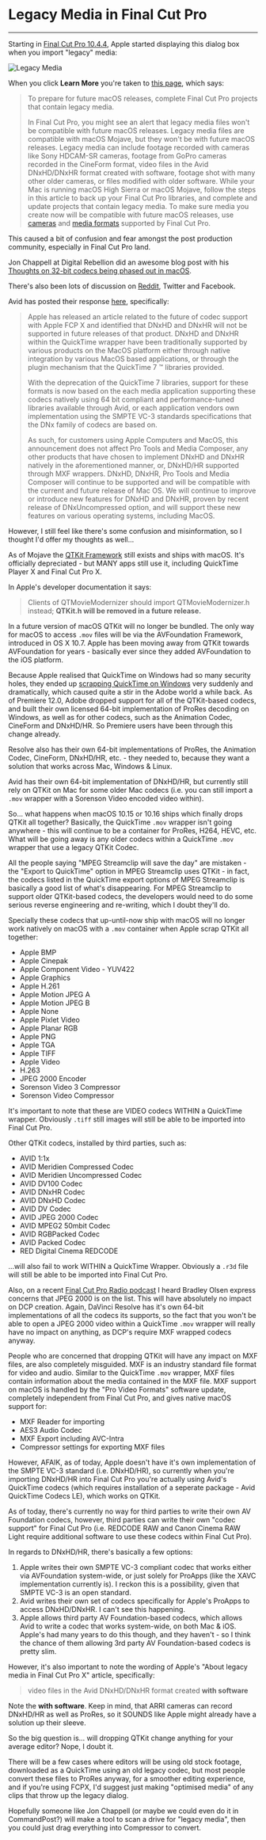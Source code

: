 # Legacy Media in Final Cut Pro
---

Starting in [Final Cut Pro 10.4.4](https://support.apple.com/en-au/HT201237), Apple started displaying this dialog box when you import "legacy" media:

![Legacy Media](../../images/legacy.png)

When you click **Learn More** you're taken to [this page](https://support.apple.com/en-au/HT209000), which says:

> To prepare for future macOS releases, complete Final Cut Pro projects that contain legacy media.
>
> In Final Cut Pro, you might see an alert that legacy media files won't be compatible with future macOS releases.
> Legacy media files are compatible with macOS Mojave, but they won't be with future macOS releases. Legacy media can include footage recorded with cameras like Sony HDCAM-SR cameras, footage from GoPro cameras recorded in the CineForm format, video files in the Avid DNxHD/DNxHR format created with software, footage shot with many other older cameras, or files modified with older software.
> While your Mac is running macOS High Sierra or macOS Mojave, follow the steps in this article to back up your Final Cut Pro libraries, and complete and update projects that contain legacy media.
> To make sure media you create now will be compatible with future macOS releases, use [cameras](https://support.apple.com/kb/HT204203) and [media formats](https://support.apple.com/kb/PH12754) supported by Final Cut Pro.

This caused a bit of confusion and fear amongst the post production community, especially in Final Cut Pro land.

Jon Chappell at Digital Rebellion did an awesome blog post with his [Thoughts on 32-bit codecs being phased out in macOS](https://www.digitalrebellion.com/blog/posts/thoughts_on_32_bit_codecs_being_phased_out_in_macos).

There's also been lots of discussion on [Reddit](https://old.reddit.com/r/editors/comments/9yl2p7/civil_discussion_ramifications_of_legacy_codecs/), Twitter and Facebook.

Avid has posted their response [here](http://avid.force.com/pkb/articles/en_US/Compatibility/The-future-of-Avid-DNx-on-the-Apple-platform?fbclid=IwAR2AKHZW7kXDrRwQiJiO-pESeRjAY7EA78JG1EeE-CaY8nm3j7jo75JsbHE), specifically:

> Apple has released an article related to the future of codec support with Apple FCP X and identified that DNxHD and DNxHR will not be supported in future releases of that product. DNxHD and DNxHR within the QuickTime wrapper have been traditionally supported by various products on the MacOS platform  either through native integration by various MacOS based applications, or through the plugin mechanism that the QuickTime 7 ™ libraries provided.
>
> With the deprecation of the QuickTime 7 libraries, support for these formats is now based on the each media application supporting these codecs natively using 64 bit compliant and performance-tuned libraries available through Avid, or each application vendors own implementation using the SMPTE VC-3  standards specifications that the DNx family of codecs are based on.
>
> As such, for customers using Apple Computers and MacOS, this announcement does not affect Pro Tools and Media Composer, any other products that have chosen to implement DNxHD and DNxHR natively in the aforementioned manner, or, DNxHD/HR supported through MXF wrappers.  DNxHD, DNxHR, Pro Tools and Media Composer will continue to be supported and will be compatible with the current and future release of Mac OS. We will continue to improve or introduce new features for DNxHD and DNxHR, proven by recent release of DNxUncompressed option, and will support these new features on various operating systems, including MacOS.

However, I still feel like there's some confusion and misinformation, so I thought I'd offer my thoughts as well...

As of Mojave the [QTKit Framework](https://developer.apple.com/documentation/qtkit) still exists and ships with macOS. It's officially depreciated - but MANY apps still use it, including QuickTime Player X and Final Cut Pro X.

In Apple's developer documentation it says:

> Clients of QTMovieModernizer should import QTMovieModernizer.h instead; **QTKit.h will be removed in a future release.**

In a future version of macOS QTKit will no longer be bundled. The only way for macOS to access `.mov` files will be via the AVFoundation Framework, introduced in OS X 10.7. Apple has been moving away from QTKit towards AVFoundation for years - basically ever since they added AVFoundation to the iOS platform.

Because Apple realised that QuickTime on Windows had so many security holes, they ended up [scrapping QuickTime on Windows](https://www.macrumors.com/2016/04/14/apple-ending-quicktime-windows-support/) very suddenly and dramatically, which caused quite a stir in the Adobe world a while back. As of Premiere 12.0, Adobe dropped support for all of the QTKit-based codecs, and built their own licensed 64-bit implementation of ProRes decoding on Windows, as well as for other codecs, such as the Animation Codec, CineForm and DNxHD/HR. So Premiere users have been through this change already.

Resolve also has their own 64-bit implementations of ProRes, the Animation Codec, CineForm, DNxHD/HR, etc. - they needed to, because they want a solution that works across Mac, Windows & Linux.

Avid has their own 64-bit implementation of DNxHD/HR, but currently still rely on QTKit on Mac for some older Mac codecs (i.e. you can still import a `.mov` wrapper with a Sorenson Video encoded video within).

So... what happens when macOS 10.15 or 10.16 ships which finally drops QTKit all together? Basically, the QuickTime `.mov` wrapper isn't going anywhere - this will continue to be a container for ProRes, H264, HEVC, etc. What will be going away is any older codecs within a QuickTime `.mov` wrapper that use a legacy QTKit Codec.

All the people saying "MPEG Streamclip will save the day" are mistaken - the "Export to QuickTime" option in MPEG Streamclip uses QTKit - in fact, the codecs listed in the QuickTime export options of MPEG Streamclip is basically a good list of what's disappearing. For MPEG Streamclip to support older QTKit-based codecs, the developers would need to do some serious reverse engineering and re-writing, which I doubt they'll do.

Specially these codecs that up-until-now ship with macOS will no longer work natively on macOS with a `.mov` container when Apple scrap QTKit all together:

- Apple BMP
- Apple Cinepak
- Apple Component Video - YUV422
- Apple Graphics
- Apple H.261
- Apple Motion JPEG A
- Apple Motion JPEG B
- Apple None
- Apple Pixlet Video
- Apple Planar RGB
- Apple PNG
- Apple TGA
- Apple TIFF
- Apple Video
- H.263
- JPEG 2000 Encoder
- Sorenson Video 3 Compressor
- Sorenson Video Compressor

It's important to note that these are VIDEO codecs WITHIN a QuickTime wrapper. Obviously `.tiff` still images will still be able to be imported into Final Cut Pro.

Other QTKit codecs, installed by third parties, such as:

- AVID 1:1x
- AVID Meridien Compressed Codec
- AVID Meridien Uncompressed Codec
- AVID DV100 Codec
- AVID DNxHR Codec
- AVID DNxHD Codec
- AVID DV Codec
- AVID JPEG 2000 Codec
- AVID MPEG2 50mbit Codec
- AVID RGBPacked Codec
- AVID Packed Codec
- RED Digital Cinema REDCODE

...will also fail to work WITHIN a QuickTime Wrapper. Obviously a `.r3d` file will still be able to be imported into Final Cut Pro.

Also, on a recent [Final Cut Pro Radio podcast](http://fcpradio.com/episode074.html) I heard Bradley Olsen express concerns that JPEG 2000 is on the list. This will have absolutely no impact on DCP creation. Again, DaVinci Resolve has it's own 64-bit implementations of all the codecs its supports, so the fact that you won't be able to open a JPEG 2000 video within a QuickTime `.mov` wrapper will really have no impact on anything, as DCP's require MXF wrapped codecs anyway.

People who are concerned that dropping QTKit will have any impact on MXF files, are also completely misguided. MXF is an industry standard file format for video and audio. Similar to the QuickTime `.mov` wrapper, MXF files contain information about the media contained in the MXF file. MXF support on macOS is handled by the "Pro Video Formats" software update, completely independent from Final Cut Pro, and gives native macOS support for:

- MXF Reader for importing
- AES3 Audio Codec
- MXF Export including AVC-Intra
- Compressor settings for exporting MXF files

However, AFAIK, as of today, Apple doesn't have it's own implementation of the SMPTE VC-3 standard (i.e. DNxHD/HR), so currently when you're importing DNxHD/HR into Final Cut Pro you're actually using Avid's QuickTime codecs (which requires installation of a seperate package - Avid QuickTime Codecs LE), which works on QTKit.

As of today, there's currently no way for third parties to write their own AV Foundation codecs, however, third parties can write their own "codec support" for Final Cut Pro (i.e. REDCODE RAW and Canon Cinema RAW Light require additional software to use these codecs within Final Cut Pro).

In regards to DNxHD/HR, there's basically a few options:

1) Apple writes their own SMPTE VC-3 compliant codec that works either via AVFoundation system-wide, or just solely for ProApps (like the XAVC implementation currently is). I reckon this is a possibility, given that SMPTE VC-3 is an open standard.
2) Avid writes their own set of codecs specifically for Apple's ProApps to access DNxHD/DNxHR. I can't see this happening.
3) Apple allows third party AV Foundation-based codecs, which allows Avid to write a codec that works system-wide, on both Mac & iOS. Apple's had many years to do this though, and they haven't - so I think the chance of them allowing 3rd party AV Foundation-based codecs is pretty slim.

However, it's also important to note the wording of Apple's "About legacy media in Final Cut Pro X" article, specifically:

> video files in the Avid DNxHD/DNxHR format created **with software**

Note the **with software**. Keep in mind, that ARRI cameras can record DNxHD/HR as well as ProRes, so it SOUNDS like Apple might already have a solution up their sleeve.

So the big question is... will dropping QTKit change anything for your average editor? Nope, I doubt it.

There will be a few cases where editors will be using old stock footage, downloaded as a QuickTime using an old legacy codec, but most people convert these files to ProRes anyway, for a smoother editing experience, and if you're using FCPX, I'd suggest just making "optimised media" of any clips that throw up the legacy dialog.

Hopefully someone like Jon Chappell (or maybe we could even do it in CommandPost?) will make a tool to scan a drive for "legacy media", then you could just drag everything into Compressor to convert.